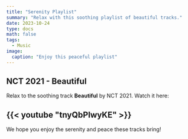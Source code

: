 ```yaml
---
title: "Serenity Playlist"
summary: "Relax with this soothing playlist of beautiful tracks."
date: 2023-10-24
type: docs
math: false
tags:
  - Music
image:
  caption: "Enjoy this peaceful playlist"
---
```


## NCT 2021 - Beautiful

Relax to the soothing track **Beautiful** by NCT 2021. Watch it here:

## {{< youtube "tnyQbPIwyKE" >}}

We hope you enjoy the serenity and peace these tracks bring!
